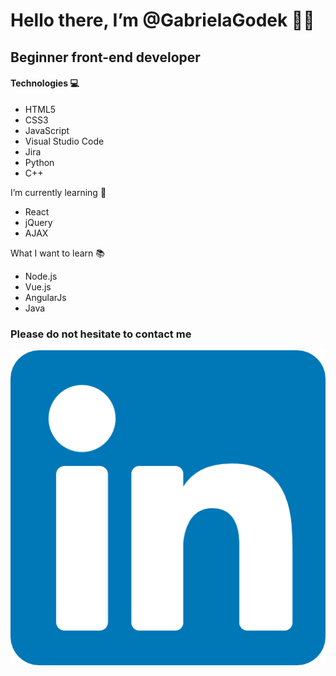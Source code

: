 # Hello there, I’m @GabrielaGodek 🖐🏻

## Beginner front-end developer 

#### Technologies 💻
- HTML5 
- CSS3
- JavaScript
- Visual Studio Code
- Jira
- Python
- C++

I’m currently learning 📝
- React
- jQuery
- AJAX

What I want to learn 📚
- Node.js
- Vue.js
- AngularJs
- Java



### Please do not hesitate to contact me
![](images/linkedin.png)




